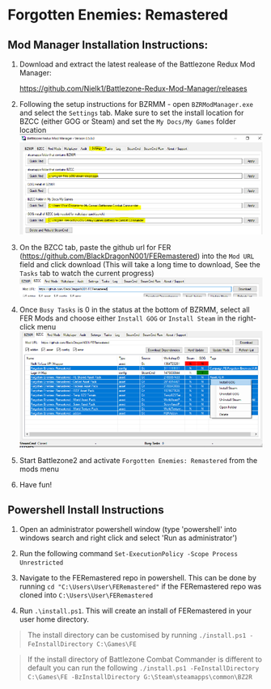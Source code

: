 # Forgotten Enemies: Remastered

## Mod Manager Installation Instructions:

1. Download and extract the latest realease of the Battlezone Redux Mod Manager:

	https://github.com/Nielk1/Battlezone-Redux-Mod-Manager/releases

1. Following the setup instructions for BZRMM - open `BZRModManager.exe` and select the `Settings` tab. Make sure to set the install location for BZCC (either GOG or Steam) and set the `My Docs/My Games` folder location 
![](docs/BZRMM_Settings.PNG)

1. On the BZCC tab, paste the github url for FER (https://github.com/BlackDragonN001/FERemastered) into the `Mod URL` field and click download (This will take a long time to download, See the `Tasks` tab to watch the current progress)
![](docs/BZRMM_ModURL.PNG)

1. Once `Busy Tasks` is 0 in the status at the bottom of BZRMM, select all FER Mods and choose either `Install GOG` or `Install Steam` in the right-click menu
![](docs/BZRMM_Install.PNG)

1. Start Battlezone2 and activate `Forgotten Enemies: Remastered` from the mods menu

1. Have fun!

## Powershell Install Instructions

1. Open an administrator powershell window (type 'powershell' into windows search and right click and select 'Run as administrator')

1. Run the following command `Set-ExecutionPolicy -Scope Process Unrestricted`

1. Navigate to the FERemastered repo in powershell. This can be done by running `cd "C:\Users\User\FERemastered"` if the FERemastered repo was cloned into `C:\Users\User\FERemastered`

1. Run `.\install.ps1`. This will create an install of FERemastered in your user home directory.
> The install directory can be customised by running `./install.ps1 -FeInstallDirectory C:\Games\FE`

> If the install directory of Battlezone Combat Commander is different to default you can run the following `./install.ps1 -FeInstallDirectory C:\Games\FE -BzInstallDirectory G:\Steam\steamapps\common\BZ2R`
